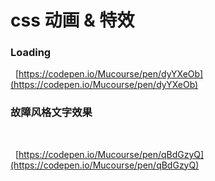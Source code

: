 # css 动画 & 特效

### Loading

<css-animate-loading />

&nbsp;
[https://codepen.io/Mucourse/pen/dyYXeOb](https://codepen.io/Mucourse/pen/dyYXeOb)

### 故障风格文字效果

&nbsp;

<css-animate-text-fault />

&nbsp;
[https://codepen.io/Mucourse/pen/qBdGzyQ](https://codepen.io/Mucourse/pen/qBdGzyQ)